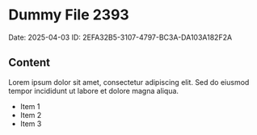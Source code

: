 # Dummy File 2393

Date: 2025-04-03
ID: 2EFA32B5-3107-4797-BC3A-DA103A182F2A

## Content

Lorem ipsum dolor sit amet, consectetur adipiscing elit.
Sed do eiusmod tempor incididunt ut labore et dolore magna aliqua.

* Item 1
* Item 2
* Item 3
